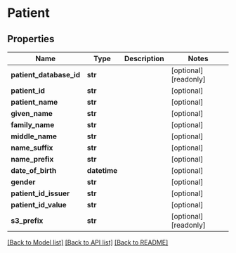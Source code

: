 # Patient


## Properties
Name | Type | Description | Notes
------------ | ------------- | ------------- | -------------
**patient_database_id** | **str** |  | [optional] [readonly] 
**patient_id** | **str** |  | [optional] 
**patient_name** | **str** |  | [optional] 
**given_name** | **str** |  | [optional] 
**family_name** | **str** |  | [optional] 
**middle_name** | **str** |  | [optional] 
**name_suffix** | **str** |  | [optional] 
**name_prefix** | **str** |  | [optional] 
**date_of_birth** | **datetime** |  | [optional] 
**gender** | **str** |  | [optional] 
**patient_id_issuer** | **str** |  | [optional] 
**patient_id_value** | **str** |  | [optional] 
**s3_prefix** | **str** |  | [optional] [readonly] 

[[Back to Model list]](../README.md#documentation-for-models) [[Back to API list]](../README.md#documentation-for-api-endpoints) [[Back to README]](../README.md)


